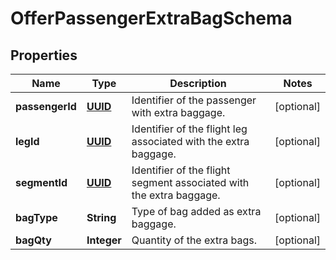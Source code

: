# OfferPassengerExtraBagSchema

## Properties
Name | Type | Description | Notes
------------ | ------------- | ------------- | -------------
**passengerId** | [**UUID**](UUID.md) | Identifier of the passenger with extra baggage. |  [optional]
**legId** | [**UUID**](UUID.md) | Identifier of the flight leg associated with the extra baggage. |  [optional]
**segmentId** | [**UUID**](UUID.md) | Identifier of the flight segment associated with the extra baggage. |  [optional]
**bagType** | **String** | Type of bag added as extra baggage. |  [optional]
**bagQty** | **Integer** | Quantity of the extra bags. |  [optional]
